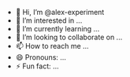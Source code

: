 - 👋 Hi, I’m @alex-experiment
- 👀 I’m interested in ...
- 🌱 I’m currently learning ...
- 💞️ I’m looking to collaborate on ...
- 📫 How to reach me ...
- 😄 Pronouns: ...
- ⚡ Fun fact: ...

<!---
alex-experiment/alex-experiment is a ✨ special ✨ repository because its `README.md` (this file) appears on your GitHub profile.
You can click the Preview link to take a look at your changes.
--->
